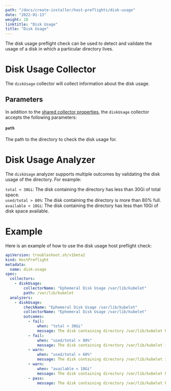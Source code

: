```yaml
---
path: "/docs/create-installer/host-preflights/disk-usage"
date: "2022-01-13"
weight: 28
linktitle: "Disk Usage"
title: "Disk Usage"
---
```

 
The disk usage preflight check can be used to detect and validate the usage of a disk in which a particular directory lives.

# Disk Usage Collector

The `diskUsage` collector will collect information about the disk usage.

## Parameters

In addition to the [shared collector properties](https://troubleshoot.sh/docs/collect/collectors/#shared-properties), the `diskUsage` collector accepts the following parameters:

#### `path`

The path to the directory to check the disk usage for.

# Disk Usage Analyzer

The `diskUsage` analyzer supports multiple outcomes by validating the disk usage of the directory. For example:

`total < 30Gi`: The disk containing the directory has less than 30Gi of total space.<br/>
`used/total > 80%`: The disk containing the directory is more than 80% full.<br/>
`available < 10Gi`: The disk containing the directory has less than 10Gi of disk space available.

# Example

Here is an example of how to use the disk usage host preflight check:

```yaml
apiVersion: troubleshoot.sh/v1beta2
kind: HostPreflight
metadata:
  name: disk-usage
spec:
  collectors:
    - diskUsage:
        collectorName: "Ephemeral Disk Usage /var/lib/kubelet"
        path: /var/lib/kubelet
  analyzers:
    - diskUsage:
        checkName: "Ephemeral Disk Usage /var/lib/kubelet"
        collectorName: "Ephemeral Disk Usage /var/lib/kubelet"
        outcomes:
          - fail:
              when: "total < 30Gi"
              message: The disk containing directory /var/lib/kubelet has less than 30Gi of total space
          - fail:
              when: "used/total > 80%"
              message: The disk containing directory /var/lib/kubelet is more than 80% full
          - warn:
              when: "used/total > 60%"
              message: The disk containing directory /var/lib/kubelet is more than 60% full
          - warn:
              when: "available < 10Gi"
              message: The disk containing directory /var/lib/kubelet has less than 10Gi of disk space available
          - pass:
              message: The disk containing directory /var/lib/kubelet has at least 10Gi of disk space available and is not nearly full
```
